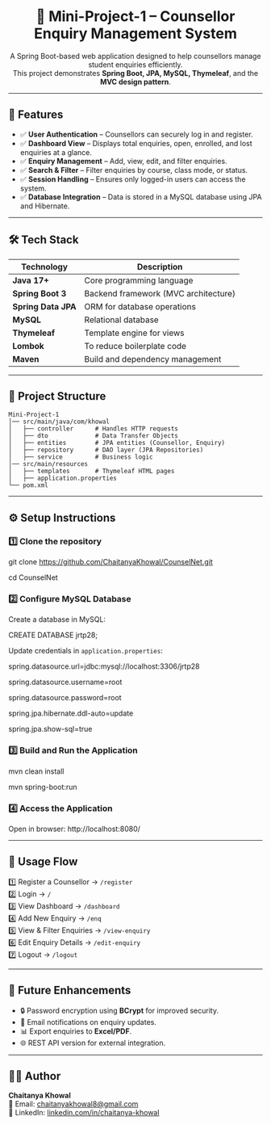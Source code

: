 <h1 align="center">📌 Mini-Project-1 – Counsellor Enquiry Management System</h1>

<p align="center">
A Spring Boot-based web application designed to help counsellors manage student enquiries efficiently.<br>
This project demonstrates <b>Spring Boot, JPA, MySQL, Thymeleaf</b>, and the <b>MVC design pattern</b>.
</p>

---

<h2>🚀 Features</h2>

- ✅ **User Authentication** – Counsellors can securely log in and register.  
- ✅ **Dashboard View** – Displays total enquiries, open, enrolled, and lost enquiries at a glance.  
- ✅ **Enquiry Management** – Add, view, edit, and filter enquiries.  
- ✅ **Search & Filter** – Filter enquiries by course, class mode, or status.  
- ✅ **Session Handling** – Ensures only logged-in users can access the system.  
- ✅ **Database Integration** – Data is stored in a MySQL database using JPA and Hibernate.  

---

<h2>🛠️ Tech Stack</h2>

| Technology          | Description                          |
|---------------------|--------------------------------------|
| **Java 17+**        | Core programming language            |
| **Spring Boot 3**   | Backend framework (MVC architecture) |
| **Spring Data JPA** | ORM for database operations          |
| **MySQL**           | Relational database                  |
| **Thymeleaf**       | Template engine for views            |
| **Lombok**          | To reduce boilerplate code           |
| **Maven**           | Build and dependency management      |

---

<h2>📂 Project Structure</h2>


```
Mini-Project-1
│── src/main/java/com/khowal
│   ├── controller      # Handles HTTP requests
│   ├── dto             # Data Transfer Objects
│   ├── entities        # JPA entities (Counsellor, Enquiry)
│   ├── repository      # DAO layer (JPA Repositories)
│   ├── service         # Business logic
│── src/main/resources
│   ├── templates       # Thymeleaf HTML pages
│   ├── application.properties
└── pom.xml
```
---

<h2>⚙️ Setup Instructions</h2>

### 1️⃣ Clone the repository
git clone https://github.com/ChaitanyaKhowal/CounselNet.git

cd CounselNet

### 2️⃣ Configure MySQL Database

Create a database in MySQL:

CREATE DATABASE jrtp28;

Update credentials in `application.properties`:

spring.datasource.url=jdbc:mysql://localhost:3306/jrtp28

spring.datasource.username=root

spring.datasource.password=root

spring.jpa.hibernate.ddl-auto=update

spring.jpa.show-sql=true

### 3️⃣ Build and Run the Application

mvn clean install

mvn spring-boot:run

### 4️⃣ Access the Application

Open in browser: http://localhost:8080/

---

<h2>📌 Usage Flow</h2>

1️⃣ Register a Counsellor → `/register`  
2️⃣ Login → `/`  
3️⃣ View Dashboard → `/dashboard`  
4️⃣ Add New Enquiry → `/enq`  
5️⃣ View & Filter Enquiries → `/view-enquiry`  
6️⃣ Edit Enquiry Details → `/edit-enquiry`  
7️⃣ Logout → `/logout`  

---

<h2>🚧 Future Enhancements</h2>

- 🔒 Password encryption using **BCrypt** for improved security.  
- 📩 Email notifications on enquiry updates.  
- 📊 Export enquiries to **Excel/PDF**.  
- 🌐 REST API version for external integration.  

---

<h2>👨‍💻 Author</h2>

**Chaitanya Khowal**  
📧 Email: [chaitanyakhowal8@gmail.com](mailto:chaitanyakhowal8@gmail.com)  
🔗 LinkedIn: [linkedin.com/in/chaitanya-khowal](https://linkedin.com/in/chaitanya-khowal)
